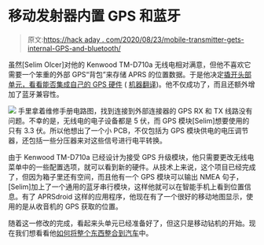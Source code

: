 # 移动发射器内置 GPS 和蓝牙

> 原文:[https://hack aday . com/2020/08/23/mobile-transmitter-gets-internal-GPS-and-bluetooth/](https://hackaday.com/2020/08/23/mobile-transmitter-gets-internal-gps-and-bluetooth/)

虽然[Selim Olcer]对他的 Kenwood TM-D710a 无线电相对满意，但他不喜欢它需要一个笨重的外部 GPS“背包”来存储 APRS 的位置数据。于是他决定[撬开头部单元，看看能否集成自己的 GPS 硬件](https://selimolcer.blogspot.com/2013/05/kenwood-tm-d710-gps-bluetooth-android.html) ( [机器翻译](https://translate.google.com/translate?sl=auto&tl=en&u=https%3A%2F%2Fselimolcer.blogspot.com%2F2013%2F05%2Fkenwood-tm-d710-gps-bluetooth-android.html))。他不仅成功了，而且还额外增加了蓝牙兼容性。

[![](../Images/4948a54308129c4d708213d47d82dcd7.png)](https://hackaday.com/wp-content/uploads/2020/08/d710gps_detail.jpg) 手里拿着维修手册电路图，找到连接到外部连接器的 GPS RX 和 TX 线路没有问题。不幸的是，无线电的电子设备都是 5 伏，而 GPS 模块[Selim]想要使用的只有 3.3 伏。所以他想出了一个小 PCB，不仅包括为 GPS 模块供电的电压调节器，还包括一些分压器来对这些信号进行电平转换。

由于 Kenwood TM-D710a 已经设计为接受 GPS 升级模块，他只需要更改无线电菜单中的一些配置选项，就可以看到新的硬件。从技术上来说，这个项目已经完成了，但因为箱子里还有空间，而且他有一个 GPS 模块可以输出 NMEA 句子，[Selim]加上了一个通用的蓝牙串行模块，这样他就可以在智能手机上看到位置信息。有了 APRSdroid 这样的应用程序，他现在有了一个很好的移动地图显示，使用的是从收音机的 GPS 获取的位置。

随着这一修改的完成，看起来头单元已经准备好了，但这只是移动钻机的开始。现在我们想看看他[如何将整个东西整合到汽车](https://hackaday.com/2020/02/05/the-50-ham-going-mobile/)中。